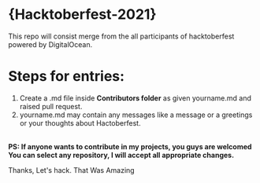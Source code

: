 # {Hacktoberfest-2021}
This repo will consist merge from the all participants of hacktoberfest powered by DigitalOcean.


# Steps for entries:

1. Create a .md file inside **Contributors folder** as given yourname.md and raised pull request.
2. yourname.md may contain any messages like a message or a greetings or your thoughts about Hactoberfest.<br><br>



**PS: If anyone wants to contribute in my projects, you guys are welcomed
You can select any repository, I will accept all appropriate changes.**


Thanks, Let's hack.
That Was Amazing
